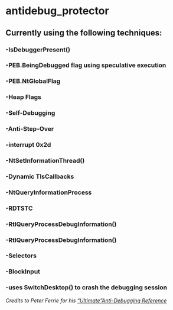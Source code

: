 # antidebug_protector
 
## Currently using the following techniques:<br />
### -IsDebuggerPresent()<br />
### -PEB.BeingDebugged flag using speculative execution<br />
### -PEB.NtGlobalFlag<br />
### -Heap Flags<br />
### -Self-Debugging<br />
### -Anti-Step-Over<br />
### -interrupt 0x2d<br />
### -NtSetInformationThread()<br />
### -Dynamic TlsCallbacks<br />
### -NtQueryInformationProcess<br />
### -RDTSTC<br />
### -RtlQueryProcessDebugInformation()<br />
### -RtlQueryProcessDebugInformation()<br />
### -Selectors<br />
### -BlockInput<br />
### -uses SwitchDesktop() to crash the debugging session<br />

_Credits to Peter Ferrie for his [“Ultimate”Anti-Debugging Reference](http://pferrie.host22.com/papers/antidebug.pdf)_
